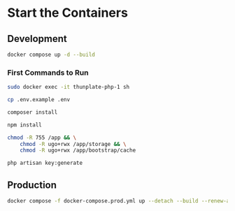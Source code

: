 # Start the Containers

## Development

```sh
docker compose up -d --build
```

### First Commands to Run

```sh
sudo docker exec -it thunplate-php-1 sh

cp .env.example .env

composer install

npm install

chmod -R 755 /app && \
	chmod -R ugo+rwx /app/storage && \
	chmod -R ugo+rwx /app/bootstrap/cache

php artisan key:generate
```

## Production

```sh
docker compose -f docker-compose.prod.yml up --detach --build --renew-anon-volumes
```